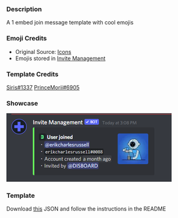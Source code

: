 ### Description

A 1 embed join message template with cool emojis

### Emoji Credits

- Original Source: [Icons](https://discord.gg/gpkNkYKr8G)
- Emojis stored in [Invite Management](https://discord.gg/EdT6KNmxSD)

### Template Credits

[Siris#1337](https://discord.com/users/581451736305106985)
[PrinceMorii#6905](https://discord.com/users/197822795256692737)

### Showcase

![showcase](assets/1embed.png 'Showcase')

### Template

Download [this](assets/1embed.json) JSON and follow the instructions in the README
